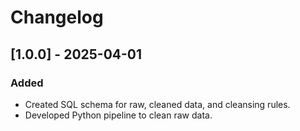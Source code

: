 # Changelog

## [1.0.0] - 2025-04-01
### Added
- Created SQL schema for raw, cleaned data, and cleansing rules.
- Developed Python pipeline to clean raw data.
